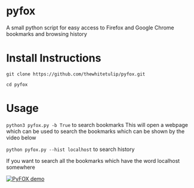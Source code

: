 # pyfox
A small python script for easy access to Firefox and Google Chrome bookmarks and browsing history

Install Instructions
======================
`git clone https://github.com/thewhitetulip/pyfox.git`

`cd pyfox`

Usage
=======

`python3 pyfox.py -b True` to search bookmarks
This will open a webpage which can be used to search the bookmarks which can be shown by the video below

`python pyfox.py --hist localhost` to search history

If you want to search all the bookmarks which have the word localhost somewhere

[![PyFOX demo](http://img.youtube.com/vi/RfgEO42HA5Y/0.jpg)](https://www.youtube.com/watch?v=RfgEO42HA5Y "PyFOX demo")
